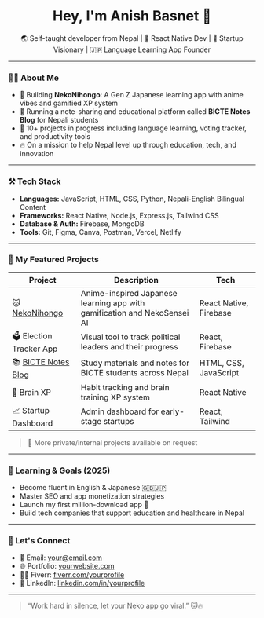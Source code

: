 <h1 align="center">Hey, I'm Anish Basnet 👋</h1>

<p align="center">
  🌏 Self-taught developer from Nepal | 📱 React Native Dev | 🎯 Startup Visionary | 🇯🇵 Language Learning App Founder
</p>

---

### 👨‍💻 About Me
- 🔭 Building **NekoNihongo**: A Gen Z Japanese learning app with anime vibes and gamified XP system
- 📘 Running a note-sharing and educational platform called **BICTE Notes Blog** for Nepali students
- 🚀 10+ projects in progress including language learning, voting tracker, and productivity tools
- 🔥 On a mission to help Nepal level up through education, tech, and innovation

---

### ⚒ Tech Stack

- **Languages:** JavaScript, HTML, CSS, Python, Nepali-English Bilingual Content
- **Frameworks:** React Native, Node.js, Express.js, Tailwind CSS
- **Database & Auth:** Firebase, MongoDB
- **Tools:** Git, Figma, Canva, Postman, Vercel, Netlify

---

### 🚀 My Featured Projects

| Project | Description | Tech |
|--------|-------------|------|
| 🐱 [NekoNihongo](https://github.com/anish34glith/neko-nihongo) | Anime-inspired Japanese learning app with gamification and NekoSensei AI | React Native, Firebase |
| 🗳️ Election Tracker App | Visual tool to track political leaders and their progress | React, Firebase |
| 📚 [BICTE Notes Blog](https://github.com/anish34glith/bicte-blog) | Study materials and notes for BICTE students across Nepal | HTML, CSS, JavaScript |
| 🧠 Brain XP | Habit tracking and brain training XP system | React Native |
| 📈 Startup Dashboard | Admin dashboard for early-stage startups | React, Tailwind |

> 🧪 More private/internal projects available on request

---

### 🧠 Learning & Goals (2025)

- Become fluent in English & Japanese 🇬🇧🇯🇵
- Master SEO and app monetization strategies
- Launch my first million-download app 🚀
- Build tech companies that support education and healthcare in Nepal

---

### 🤝 Let's Connect

- 📧 Email: your@email.com
- 🌐 Portfolio: [yourwebsite.com]()
- 🧑‍💻 Fiverr: [fiverr.com/yourprofile](https://fiverr.com/yourprofile)
- 🔗 LinkedIn: [linkedin.com/in/yourprofile](https://linkedin.com/in/yourprofile)

---

> “Work hard in silence, let your Neko app go viral.” 🐱🔥



